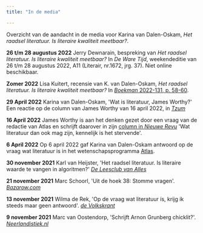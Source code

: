 ```yaml
---
title: "In de media"

---
```


Overzicht van de aandacht in de media voor Karina van Dalen-Oskam, *Het raadsel literatuur. Is literaire kwaliteit meetbaar?*.

**26 t/m 28 augustus 2022** Jerry Dewnarain, bespreking van *Het raadsel literatuur. Is literaire kwaliteit meetbaar?* In *De Ware Tijd*, weekendeditie van 26 t/m 28 augustus 2022, A11 (Literair, nr.1672, jrg. 37). Niet online beschikbaar.

**Zomer 2022** Lisa Kuitert, recensie van K. van Dalen-Oskam, *Het raadsel literatuur. Is literaire kwaliteit meetbaar?* In [*Boekman* 2022-131, p. 58-60](https://www.boekman.nl/wp-content/uploads/2022/05/BM131_Boekbesprekingen.pdf).

**29 April 2022** Karina van Dalen-Oskam, 'Wat is literatuur, James Worthy?' Een reactie op de column van James Worthy van 16 april 2022, in [*Tzum*](https://www.tzum.info/2022/04/column-karina-van-dalen-oskam-wat-is-literatuur-james-worthy/)

**16 April 2022** James Worthy is aan het denken gezet door een vraag van de redactie van Atlas en schrijft daarover in zijn [column in *Nieuwe Revu*](https://revu.nl/artikel/477183/wat-literatuur-dan-ook-mag-zijn-kennelijk-is-het-stervende) 'Wat literatuur dan ook mag zijn, kennelijk is het stervende'.

**6 April 2022** Op 6 april 2022 gaf Karina van Dalen-Oskam antwoord op de vraag wat literatuur is in het wetenschapsprogramma [Atlas](https://www.npostart.nl/wat-is-literatuur/06-04-2022/POMS_NTR_16866231).

**30 november 2021** Karl van Heijster, 'Het raadsel literatuur. Is literaire waarde te vangen in algoritmen?' [*De Leesclub van Alles*](https://deleesclubvanalles.nl/recensie/het-raadsel-literatuur/)

**21 november 2021** Marc Schoorl, 'Uit de hoek 38: Stomme vragen'. [*Bazarow.com*](https://bazarow.com/nieuws/uit-de-hoek-38-stomme-vragen)

**13 november 2021** Wilma de Rek, 'Op de vraag wat literatuur ís, krijg ik steeds maar geen antwoord'.  [*de Volkskrant*](https://www.volkskrant.nl/cultuur-media/op-de-vraag-wat-literatuur-is-krijg-ik-steeds-maar-geen-antwoord~beff7237/)

**9 november 2021** Marc van Oostendorp, 'Schrijft Arnon Grunberg chicklit?'. [*Neerlandistiek.nl*](https://neerlandistiek.nl/2021/11/schrijft-arnon-grunberg-chicklit/)
